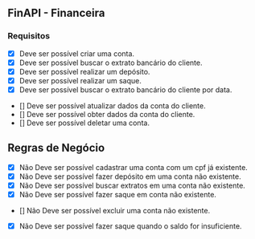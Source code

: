 ## FinAPI - Financeira

### Requisitos

- [x] Deve ser possível criar uma conta.
- [x] Deve ser possível buscar o extrato bancário do cliente.
- [x] Deve ser possível realizar um depósito.
- [x] Deve ser possível realizar um saque.
- [x] Deve ser possível buscar o extrato bancário do cliente por data.
- [] Deve ser possível atualizar dados da conta do cliente.
- [] Deve ser possível obter dados da conta do cliente.
- [] Deve ser possível deletar uma conta.

## Regras de Negócio

- [x] Não Deve ser possível cadastrar uma conta com um cpf já existente.
- [x] Não Deve ser possível fazer depósito em uma conta não existente.
- [x] Não Deve ser possível buscar extratos em uma conta não existente.
- [x] Não Deve ser possível fazer saque em conta não existente.
- [] Não Deve ser possível excluir uma conta não existente.
- [x] Não Deve ser possível fazer saque quando o saldo for insuficiente.
